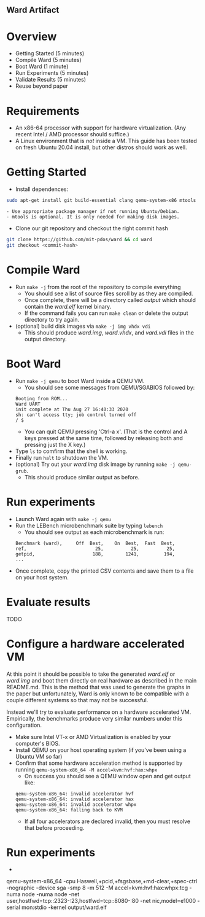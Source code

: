 Ward Artifact
--------
# Overview

* Getting Started (5 minutes)
* Compile Ward (5 minutes)
* Boot Ward (1 minute)
* Run Experiments (5 minutes)
* Validate Results (5 minutes)
* Reuse beyond paper

# Requirements
* An x86-64 processor with support for hardware virtualization. (Any recent Intel / AMD processor should suffice.)
* A Linux environment that is *not* inside a VM. This guide has been tested on fresh Ubuntu 20.04 install, but other distros should work as well.

# Getting Started
* Install dependences:
```bash
sudo apt-get install git build-essential clang qemu-system-x86 mtools
```
	- Use appropriate package manager if not running Ubuntu/Debian.
	- mtools is optional. It is only needed for making disk images.
* Clone our git repository and checkout the right commit hash
```bash
git clone https://github.com/mit-pdos/ward && cd ward
git checkout <commit-hash>
```

# Compile Ward
* Run `make -j` from the root of the repository to compile everything
  - You should see a list of source files scroll by as they are compiled.
  - Once complete, there will be a directory called _output_ which should contain the _ward.elf_ kernel binary.
  - If the command fails you can run `make clean` or delete the output directory to try again.
* (optional) build disk images via `make -j img vhdx vdi`
  - This should produce _ward.img_, _ward.vhdx_, and _vard.vdi_ files in the output directory.

# Boot Ward
* Run `make -j qemu` to boot Ward inside a QEMU VM.
  - You should see some messages from QEMU/SGABIOS followed by:
  ```
  Booting from ROM...
  Ward UART
  init complete at Thu Aug 27 16:40:33 2020
  sh: can't access tty; job control turned off
  / $
  ```
  - You can quit QEMU pressing 'Ctrl-a x'. (That is the control and A keys pressed at the same time, followed by releasing both and pressing just the X key.)
* Type `ls` to comfirm that the shell is working.
* Finally run `halt` to shutdown the VM.
* (optional) Try out your _ward.img_ disk image by running `make -j qemu-grub`.
  - This should produce similar output as before.

# Run experiments
* Launch Ward again with `make -j qemu`
* Run the LEBench microbenchmark suite by typing `lebench`
  - You should see output as each microbenchmark is run:
  ```
  Benchmark (ward),     Off  Best,    On  Best,  Fast  Best,
  ref,                         25,          25,          25,
  getpid,                     188,        1241,         194,
  ...
  ```
* Once complete, copy the printed CSV contents and save them to a file on your host system.

# Evaluate results

TODO



# Configure a hardware accelerated VM

At this point it should be possible to take the generated _ward.elf_ or _ward.img_ and boot them directly on real hardware as described in the main README.md. This is the method that was used to generate the graphs in the paper but unfortunately, Ward is only known to be compatible with a couple different systems so that may not be successful.

Instead we'll try to evaluate performance on a hardware accelerated VM. Empirically, the benchmarks produce very similar numbers under this configuration.

* Make sure Intel VT-x or AMD Virtualization is enabled by your computer's BIOS.
* Install QEMU on your host operating system (if you've been using a Ubuntu VM so far)
* Confirm that some hardware acceleration method is supported by running `qemu-system-x86_64 -M accel=kvm:hvf:hax:whpx`
  - On success you should see a QEMU window open and get output like:
  ```
  qemu-system-x86_64: invalid accelerator hvf
  qemu-system-x86_64: invalid accelerator hax
  qemu-system-x86_64: invalid accelerator whpx
  qemu-system-x86_64: falling back to KVM
  ```
  - If all four accelerators are declared invalid, then you must resolve that before proceeding.

# Run experiments

* 
qemu-system-x86_64 -cpu Haswell,+pcid,+fsgsbase,+md-clear,+spec-ctrl -nographic -device sga -smp 8 -m 512 -M accel=kvm:hvf:hax:whpx:tcg -numa node -numa node -net user,hostfwd=tcp::2323-:23,hostfwd=tcp::8080-:80 -net nic,model=e1000 -serial mon:stdio -kernel output/ward.elf


